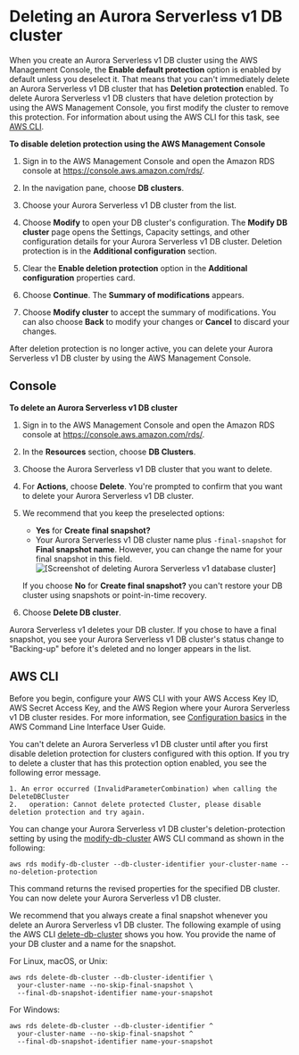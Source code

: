 # Deleting an Aurora Serverless v1 DB cluster<a name="aurora-serverless.delete"></a>

When you create an Aurora Serverless v1 DB cluster using the AWS Management Console, the **Enable default protection** option is enabled by default unless you deselect it\. That means that you can't immediately delete an Aurora Serverless v1 DB cluster that has **Deletion protection** enabled\. To delete Aurora Serverless v1 DB clusters that have deletion protection by using the AWS Management Console, you first modify the cluster to remove this protection\. For information about using the AWS CLI for this task, see [AWS CLI](#aurora-serverless.delete.cli)\.

**To disable deletion protection using the AWS Management Console**

1. Sign in to the AWS Management Console and open the Amazon RDS console at [https://console\.aws\.amazon\.com/rds/](https://console.aws.amazon.com/rds/)\.

1. In the navigation pane, choose **DB clusters**\.

1. Choose your Aurora Serverless v1 DB cluster from the list\.

1. Choose **Modify** to open your DB cluster's configuration\. The **Modify DB cluster** page opens the Settings, Capacity settings, and other configuration details for your Aurora Serverless v1 DB cluster\. Deletion protection is in the **Additional configuration** section\. 

1. Clear the **Enable deletion protection** option in the **Additional configuration** properties card\.

1. Choose **Continue**\. The **Summary of modifications** appears\.

1. Choose **Modify cluster** to accept the summary of modifications\. You can also choose **Back** to modify your changes or **Cancel** to discard your changes\.

After deletion protection is no longer active, you can delete your Aurora Serverless v1 DB cluster by using the AWS Management Console\. 

## Console<a name="aurora-serverless.delete.console"></a>

**To delete an Aurora Serverless v1 DB cluster**

1. Sign in to the AWS Management Console and open the Amazon RDS console at [https://console\.aws\.amazon\.com/rds/](https://console.aws.amazon.com/rds/)\.

1. In the **Resources** section, choose **DB Clusters**\.

1. Choose the Aurora Serverless v1 DB cluster that you want to delete\.

1. For **Actions**, choose **Delete**\. You're prompted to confirm that you want to delete your Aurora Serverless v1 DB cluster\. 

1. We recommend that you keep the preselected options:
   + **Yes** for **Create final snapshot?**
   + Your Aurora Serverless v1 DB cluster name plus `-final-snapshot` for **Final snapshot name**\. However, you can change the name for your final snapshot in this field\.  
![\[Screenshot of deleting Aurora Serverless v1 database cluster\]](http://docs.aws.amazon.com/AmazonRDS/latest/AuroraUserGuide/images/aurora-sles-delete-db-1.png)

   If you choose **No** for **Create final snapshot?** you can't restore your DB cluster using snapshots or point\-in\-time recovery\.

1. Choose **Delete DB cluster**\. 

Aurora Serverless v1 deletes your DB cluster\. If you chose to have a final snapshot, you see your Aurora Serverless v1 DB cluster's status change to "Backing\-up" before it's deleted and no longer appears in the list\.

## AWS CLI<a name="aurora-serverless.delete.cli"></a>

Before you begin, configure your AWS CLI with your AWS Access Key ID, AWS Secret Access Key, and the AWS Region where your Aurora Serverless v1 DB cluster resides\. For more information, see [Configuration basics](https://docs.aws.amazon.com/cli/latest/userguide/cli-configure-quickstart.html#cli-configure-quickstart-config) in the AWS Command Line Interface User Guide\.

You can't delete an Aurora Serverless v1 DB cluster until after you first disable deletion protection for clusters configured with this option\. If you try to delete a cluster that has this protection option enabled, you see the following error message\.

```
1. An error occurred (InvalidParameterCombination) when calling the DeleteDBCluster
2.   operation: Cannot delete protected Cluster, please disable deletion protection and try again.
```

You can change your Aurora Serverless v1 DB cluster's deletion\-protection setting by using the [modify\-db\-cluster](https://docs.aws.amazon.com/cli/latest/reference/rds/modify-db-cluster.html) AWS CLI command as shown in the following:

```
aws rds modify-db-cluster --db-cluster-identifier your-cluster-name --no-deletion-protection
```

This command returns the revised properties for the specified DB cluster\. You can now delete your Aurora Serverless v1 DB cluster\. 

We recommend that you always create a final snapshot whenever you delete an Aurora Serverless v1 DB cluster\. The following example of using the AWS CLI [delete\-db\-cluster](https://docs.aws.amazon.com/cli/latest/reference/rds/delete-db-cluster.html) shows you how\. You provide the name of your DB cluster and a name for the snapshot\.

For Linux, macOS, or Unix:

```
aws rds delete-db-cluster --db-cluster-identifier \
  your-cluster-name --no-skip-final-snapshot \
  --final-db-snapshot-identifier name-your-snapshot
```

For Windows:

```
aws rds delete-db-cluster --db-cluster-identifier ^
  your-cluster-name --no-skip-final-snapshot ^
  --final-db-snapshot-identifier name-your-snapshot
```